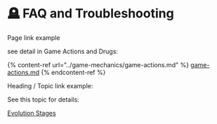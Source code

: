 # 🪦 FAQ and Troubleshooting

Page link example

see detail in Game Actions and Drugs:

{% content-ref url="../game-mechanics/game-actions.md" %}
[game-actions.md](../game-mechanics/game-actions.md)
{% endcontent-ref %}



Heading / Topic link example:

See this topic for details:&#x20;

[Evolution Stages](../game-mechanics/evolution-stages.md#evolution-chart)
